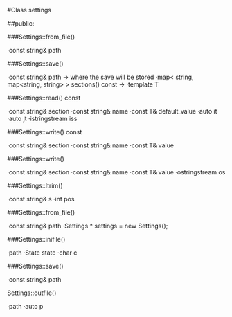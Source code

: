 #Class settings

##public:

###Settings::from_file()

·const string& path

###Settings::save()

·const string& path → where the save will be stored
·map< string, map<string, string> > sections() const →
·template<typename T> T

###Settings::read() const

·const string& section
·const string& name
·const T& default_value
·auto it
·auto jt
·istringstream iss

###Settings::write() const

·const string& section
·const string& name
·const T& value

###Settings::write()

·const string& section
·const string& name
·const T& value
·ostringstream os

###Settings::ltrim()

·const string& s
·int pos

###Settings::from_file()

·const string& path
·Settings * settings = new Settings();

###Settings::inifile()

·path
·State state
·char c

###Settings::save()

·const string& path

Settings::outfile()

·path
·auto p

